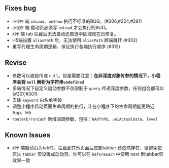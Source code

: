 ## Fixes bug
* `小程序` 端 `onLoad`、`onShow` 执行不标准的BUG。(#206,#224,#291)
* `小程序` 端 启动页必须写 `onLoad` 才会执行的BUG。
* `APP` 端 tab 拦截后无法自动还原选中区域现在已修复。
* H5端设置 `aliasPath` 后，无法使用 `aliasPath` 跨端跳转 (#302)
* 重写代理生命周期逻辑、保证执行各端执行顺序 (#312)

## Revise
* 参数可以直接传递 `null`。但是需要注意：**在非深度对象传参的情况下，小程序会将 `null` 解析为字符串`undefined`** 
* 多端情况下自定义启动参数不仅限制于 `query` 传递深度参数，任何组合都可以 (#307,#301)
* 去除 `keyword` 白名单字段
* 调整小程序启动页面生命周期的执行，让在小程序下的生命周期能更贴近App、H5
* `routerErrorEach` 新增回调参数、包括：`NAVTYPE`、`uniActualData`、`level`

## Known Issues
* `APP` 端启动页为tab时，拦截到其他页面后底部tabbar 还依然存在，请避免把原生 `tabbar` 页设置成启动页。你可以在 `beforeEach` 中使用 next 到tabbar页效果一致